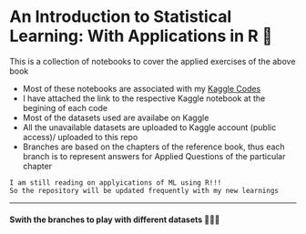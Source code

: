 # An Introduction to Statistical Learning: With Applications in R 🦑


This is a collection of notebooks to cover the applied exercises of the above book

 * Most of these notebooks are associated with my [Kaggle Codes](https://www.kaggle.com/code/uvinir)
 * I have attached the link to the respective Kaggle notebook at the begining of each code
 * Most of the datasets used are availabe on Kaggle
 * All the unavailable datasets are uploaded to Kaggle account (public access)/ uploaded to this repo
 * Branches are based on the chapters of the reference book, thus each branch is to represent answers for Applied Questions of the particular chapter 
 
```
I am still reading on applyications of ML using R!!! 
So the repository will be updated frequently with my new learnings
```

***
#### Swith the branches to play with different datasets 👩🏻‍💻
